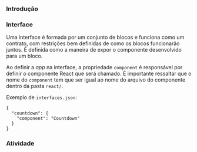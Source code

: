 ### Introdução

### Interface
Uma interface é formada por um conjunto de blocos e funciona como um contrato, com restrições bem definidas de como os blocos funcionarão juntos. É definida como a maneira de expor o componente desenvolvido para um bloco. 

Ao definir a *app* na interface, a propriedade `component` é responsável por definir o componente React que será chamado. É importante ressaltar que o nome do `component` tem que ser igual ao nome do arquivo do componente dentro da pasta `react/`.

Exemplo de `interfaces.json`:
```
{
  "countdown": {
    "component": "Countdown"
  }
}
```

### Atividade
